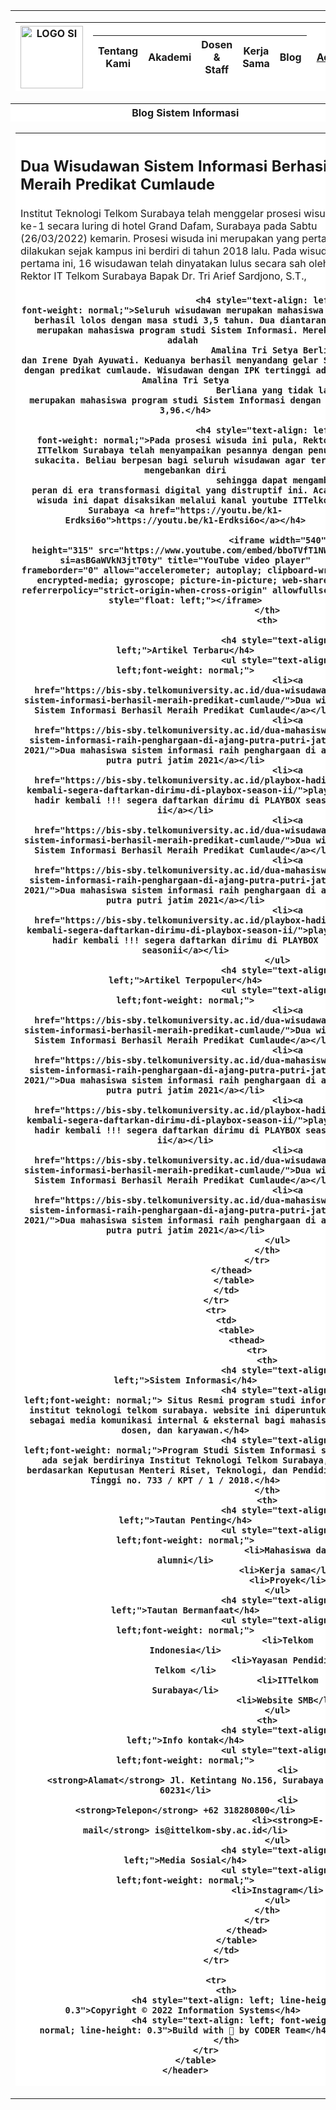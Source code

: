 <html lang="en">
<head>
    <meta charset="UTF-8">
    <meta http-equiv="X-UA-Compatible" content="IE=edge">
    <meta name="viewport" content="width=device-width, initial-scale=1.0">
    <meta name="author" content="Anita Veronika">
    <meta name="keyword" content="Belajar HTML, Belajar Web">
    <meta name="description" content="Praktikum modul 2">
    <meta name="robots" content="index, follow">
    <title>Blog Sistem Informasi</title>
</head>
<style>
        table {
            border-spacing: 0;
            border-collapse: collapse;
            width: 100%;          
        }
    
        th, td {
            border: solid 1px black;
            padding: 10px;
            vertical-align: text-top;
        }
    
        th {
            background-color: rgb(255, 255, 255);
        }
        tfoot {
        font-weight: bold;
    }
</style>
</head>

<body>  
    <header> 
        <table>
             <tr>
                <td>
                    <table>
                        <thead>  
                            <tr>
                                <th width="80" style="text-align: center; vertical-align: middle;">
                                    <img src="LOGO SI.jpeg"  alt="LOGO SI" width="100"/>
                                    </th>
                                <th> 
                                    <table>
                                        <thead>
                                            <tr>
                                                <th>Tentang Kami</th>
                                                <th>Akademi</th>
                                                <th>Dosen & Staff</th>
                                                <th>Kerja Sama</th>
                                                <th>Blog</th>
                                                </tr>
                                        </thead>
                                    </table>
                                </th>
                                <th><a href="https://smb.telkomuniversity.ac.id/surabaya/">Admisi</a></th>
                            </tr>                           
                        </thead>
                    </table>
                </td>
            </tr>
        </header> 
                <tr>
                    <th>Blog Sistem Informasi</th> 
                </tr>
                <tr>
                    <td>
                        <table>
                            <thead>
                                <tr>
                                  <th>
                                    <h2 style="text-align: left;">Dua Wisudawan Sistem Informasi Berhasil Meraih Predikat Cumlaude</h2>
                                    <h4 style="text-align: left; font-weight: normal;">Institut Teknologi Telkom Surabaya telah menggelar prosesi wisuda ke-1 secara luring di hotel Grand Dafam, Surabaya pada Sabtu (26/03/2022) kemarin. Prosesi wisuda ini merupakan
                                        yang pertama dilakukan sejak kampus ini berdiri di tahun 2018 lalu. Pada wisuda pertama ini, 16 wisudawan telah dinyatakan lulus secara sah oleh Rektor IT Telkom Surabaya Bapak Dr. Tri Arief Sardjono, S.T.,</h4>
            
                                    <h4 style="text-align: left; font-weight: normal;">Seluruh wisudawan merupakan mahasiswa yang berhasil lolos dengan masa studi 3,5 tahun. Dua diantaranya merupakan mahasiswa program studi Sistem Informasi. Mereka adalah 
                                        Amalina Tri Setya Berliana dan Irene Dyah Ayuwati. Keduanya berhasil menyandang gelar S.Kom dengan predikat cumlaude. Wisudawan dengan IPK tertinggi adalah Amalina Tri Setya
                                        Berliana yang tidak lain merupakan mahasiswa program studi Sistem Informasi dengan IPK 3,96.</h4>
            
                                    <h4 style="text-align: left; font-weight: normal;">Pada prosesi wisuda ini pula, Rektor ITTelkom Surabaya telah menyampaikan pesannya dengan penuh sukacita. Beliau berpesan bagi seluruh wisudawan agar terus mengebankan diri
                                        sehingga dapat mengambil peran di era transformasi digital yang distruptif ini. Acara wisuda ini dapat disaksikan melalui kanal youtube ITTelkom Surabaya <a href="https://youtu.be/k1-Erdksi6o">https://youtu.be/k1-Erdksi6o</a></h4>
                        
                                        <iframe width="540" height="315" src="https://www.youtube.com/embed/bboTVfT1NWY?si=asBGaWVkN3jtT0ty" title="YouTube video player" frameborder="0" allow="accelerometer; autoplay; clipboard-write; encrypted-media; gyroscope; picture-in-picture; web-share" referrerpolicy="strict-origin-when-cross-origin" allowfullscreen style="float: left;"></iframe>
                                    </th>
                                    <th>
                                
                                        <h4 style="text-align: left;">Artikel Terbaru</h4>
                                        <ul style="text-align: left;font-weight: normal;">
                                            <li><a href="https://bis-sby.telkomuniversity.ac.id/dua-wisudawan-sistem-informasi-berhasil-meraih-predikat-cumlaude/">Dua wisuda Sistem Informasi Berhasil Meraih Predikat Cumlaude</a></li>
                                            <li><a href="https://bis-sby.telkomuniversity.ac.id/dua-mahasiswa-sistem-informasi-raih-penghargaan-di-ajang-putra-putri-jatim-2021/">Dua mahasiswa sistem informasi raih penghargaan di ajang putra putri jatim 2021</a></li>
                                            <li><a href="https://bis-sby.telkomuniversity.ac.id/playbox-hadir-kembali-segera-daftarkan-dirimu-di-playbox-season-ii/">playbox hadir kembali !!! segera daftarkan dirimu di PLAYBOX season ii</a></li>
                                            <li><a href="https://bis-sby.telkomuniversity.ac.id/dua-wisudawan-sistem-informasi-berhasil-meraih-predikat-cumlaude/">Dua wisuda Sistem Informasi Berhasil Meraih Predikat Cumlaude</a></li>
                                            <li><a href="https://bis-sby.telkomuniversity.ac.id/dua-mahasiswa-sistem-informasi-raih-penghargaan-di-ajang-putra-putri-jatim-2021/">Dua mahasiswa sistem informasi raih penghargaan di ajang putra putri jatim 2021</a></li>
                                            <li><a href="https://bis-sby.telkomuniversity.ac.id/playbox-hadir-kembali-segera-daftarkan-dirimu-di-playbox-season-ii/">playbox hadir kembali !!! segera daftarkan dirimu di PLAYBOX seasonii</a></li>
                                        </ul>
                                        <h4 style="text-align: left;">Artikel Terpopuler</h4>
                                        <ul style="text-align: left;font-weight: normal;">
                                            <li><a href="https://bis-sby.telkomuniversity.ac.id/dua-wisudawan-sistem-informasi-berhasil-meraih-predikat-cumlaude/">Dua wisuda Sistem Informasi Berhasil Meraih Predikat Cumlaude</a></li>
                                            <li><a href="https://bis-sby.telkomuniversity.ac.id/dua-mahasiswa-sistem-informasi-raih-penghargaan-di-ajang-putra-putri-jatim-2021/">Dua mahasiswa sistem informasi raih penghargaan di ajang putra putri jatim 2021</a></li>
                                            <li><a href="https://bis-sby.telkomuniversity.ac.id/playbox-hadir-kembali-segera-daftarkan-dirimu-di-playbox-season-ii/">playbox hadir kembali !!! segera daftarkan dirimu di PLAYBOX season ii</a></li>
                                            <li><a href="https://bis-sby.telkomuniversity.ac.id/dua-wisudawan-sistem-informasi-berhasil-meraih-predikat-cumlaude/">Dua wisuda Sistem Informasi Berhasil Meraih Predikat Cumlaude</a></li>
                                            <li><a href="https://bis-sby.telkomuniversity.ac.id/dua-mahasiswa-sistem-informasi-raih-penghargaan-di-ajang-putra-putri-jatim-2021/">Dua mahasiswa sistem informasi raih penghargaan di ajang putra putri jatim 2021</a></li>
                                        </ul>
                                    </th>
                                </tr>
                             </thead>       
                        </table> 
                    </td>
                </tr>
                <tr>
                    <td>
                        <table>
                            <thead>
                                <tr>
                                    <th>
                                        <h4 style="text-align: left;">Sistem Informasi</h4>
                                        <h4 style="text-align: left;font-weight: normal;"> Situs Resmi program studi informasi institut teknologi telkom surabaya. website ini diperuntukkan sebagai media komunikasi internal & eksternal bagi mahasiswa, dosen, dan karyawan.</h4>
                                        <h4 style="text-align: left;font-weight: normal;">Program Studi Sistem Informasi sudah ada sejak berdirinya Institut Teknologi Telkom Surabaya, berdasarkan Keputusan Menteri Riset, Teknologi, dan Pendidikan Tinggi no. 733 / KPT / 1 / 2018.</h4>
                                    </th>
                                    <th>
                                        <h4 style="text-align: left;">Tautan Penting</h4>
                                        <ul style="text-align: left;font-weight: normal;">
                                            <li>Mahasiswa dan alumni</li>
                                            <li>Kerja sama</li>
                                            <li>Proyek</li>
                                        </ul>
                                        <h4 style="text-align: left;">Tautan Bermanfaat</h4>
                                        <ul style="text-align: left;font-weight: normal;">
                                            <li>Telkom Indonesia</li>
                                            <li>Yayasan Pendidikan Telkom </li>
                                            <li>ITTelkom Surabaya</li>
                                            <li>Website SMB</li>
                                        </ul>
                                    <th>
                                        <h4 style="text-align: left;">Info kontak</h4>
                                        <ul style="text-align: left;font-weight: normal;">
                                            <li><strong>Alamat</strong> Jl. Ketintang No.156, Surabaya 60231</li>
                                            <li><strong>Telepon</strong> +62 318280800</li>
                                            <li><strong>E-mail</strong> is@ittelkom-sby.ac.id</li>
                                        </ul>
                                        <h4 style="text-align: left;">Media Sosial</h4>
                                        <ul style="text-align: left;font-weight: normal;">
                                        <li>Instagram</li>
                                        </ul>
                                    </th>
                                </tr>
                            </thead>
                        </table>
                    </td>
                </tr>
        
                <tr>
                    <th>
                        <h4 style="text-align: left; line-height: 0.3">Copyright © 2022 Information Systems</h4> 
                        <h4 style="text-align: left; font-weight: normal; line-height: 0.3">Build with 🖤 by CODER Team</h4>
                    </th>
                </tr>    
        </table>
    </header>
</body>
</html>
